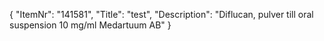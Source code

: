 {
  "ItemNr": "141581",
  "Title": "test",
  "Description": "Diflucan, pulver till oral suspension 10 mg/ml Medartuum AB"
}